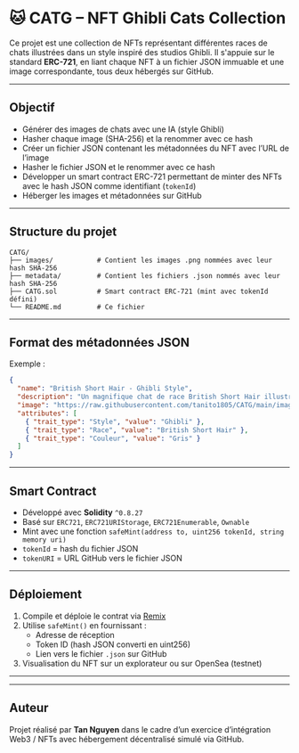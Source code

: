# 🐱 CATG – NFT Ghibli Cats Collection

Ce projet est une collection de NFTs représentant différentes races de chats illustrées dans un style inspiré des studios Ghibli. Il s'appuie sur le standard **ERC-721**, en liant chaque NFT à un fichier JSON immuable et une image correspondante, tous deux hébergés sur GitHub.

---

## Objectif

- Générer des images de chats avec une IA (style Ghibli)
- Hasher chaque image (SHA-256) et la renommer avec ce hash
- Créer un fichier JSON contenant les métadonnées du NFT avec l’URL de l’image
- Hasher le fichier JSON et le renommer avec ce hash
- Développer un smart contract ERC-721 permettant de minter des NFTs avec le hash JSON comme identifiant (`tokenId`)
- Héberger les images et métadonnées sur GitHub

---

## Structure du projet

```
CATG/
├── images/           # Contient les images .png nommées avec leur hash SHA-256
├── metadata/         # Contient les fichiers .json nommés avec leur hash SHA-256
├── CATG.sol          # Smart contract ERC-721 (mint avec tokenId défini)
└── README.md         # Ce fichier
```

---

## Format des métadonnées JSON

Exemple :

```json
{
  "name": "British Short Hair - Ghibli Style",
  "description": "Un magnifique chat de race British Short Hair illustré dans un style inspiré du studio Ghibli.",
  "image": "https://raw.githubusercontent.com/tanito1805/CATG/main/images/<HASH_IMAGE>.png",
  "attributes": [
    { "trait_type": "Style", "value": "Ghibli" },
    { "trait_type": "Race", "value": "British Short Hair" },
    { "trait_type": "Couleur", "value": "Gris" }
  ]
}
```

---

## Smart Contract

- Développé avec **Solidity** `^0.8.27`
- Basé sur `ERC721`, `ERC721URIStorage`, `ERC721Enumerable`, `Ownable`
- Mint avec une fonction `safeMint(address to, uint256 tokenId, string memory uri)`
- `tokenId` = hash du fichier JSON
- `tokenURI` = URL GitHub vers le fichier JSON

---

## Déploiement

1. Compile et déploie le contrat via [Remix](https://remix.ethereum.org)
2. Utilise `safeMint()` en fournissant :
   - Adresse de réception
   - Token ID (hash JSON converti en uint256)
   - Lien vers le fichier `.json` sur GitHub
3. Visualisation du NFT sur un explorateur ou sur OpenSea (testnet)

---



---

## Auteur

Projet réalisé par **Tan Nguyen** dans le cadre d’un exercice d’intégration Web3 / NFTs avec hébergement décentralisé simulé via GitHub.
